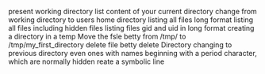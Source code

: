 present working directory
list content of your current directory
change from working directory to users home directory
listing all files long format
listing all files including hidden files
listing files gid and uid in long format
creating a directory in a temp
Move the fsle betty from /tmp/ to /tmp/my_first_directory
delete file betty
delete Directory
changing to previous directory
even ones with names beginning with a period character, which are normally hidden
reate a symbolic line

